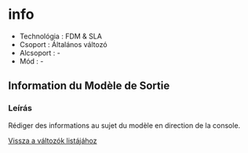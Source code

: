 # info

* Technológia : FDM & SLA
* Csoport : Általános változó
* Alcsoport : -
* Mód : -

## Information du Modèle de Sortie

### Leírás

Rédiger des informations au sujet du modèle en direction de la console.

[Vissza a változók listájához](../../variable_list)

